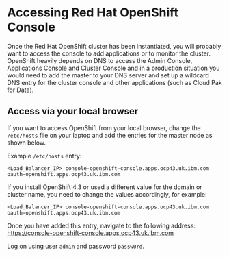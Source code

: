 # Accessing Red Hat OpenShift Console

Once the Red Hat OpenShift cluster has been instantiated, you will probably want to access the console to add applications or to monitor the cluster. OpenShift heavily depends on DNS to access the Admin Console, Applications Console and Cluster Console and in a production situation you would need to add the master to your DNS server and set up a wildcard DNS entry for the cluster console and other applications (such as Cloud Pak for Data).

## Access via your local browser
If you want to access OpenShift from your local browser, change the `/etc/hosts` file on your laptop and add the entries for the master node as shown below.

Example `/etc/hosts` entry:
```
<Load_Balancer_IP> console-openshift-console.apps.ocp43.uk.ibm.com oauth-openshift.apps.ocp43.uk.ibm.com
```

If you install OpenShift 4.3 or used a different value for the domain or cluster name, you need to change the values accordingly, for example:
```
<Load_Balancer_IP> console-openshift-console.apps.ocp43.uk.ibm.com oauth-openshift.apps.ocp43.uk.ibm.com
```

Once you have added this entry, navigate to the following address:
https://console-openshift-console.apps.ocp43.uk.ibm.com 

Log on using user `admin` and password `passw0rd`.
